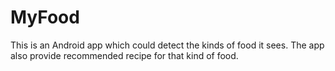 # MyFood
This is an Android app which could detect the kinds of food it sees. The app also provide recommended recipe for that kind of food. 

